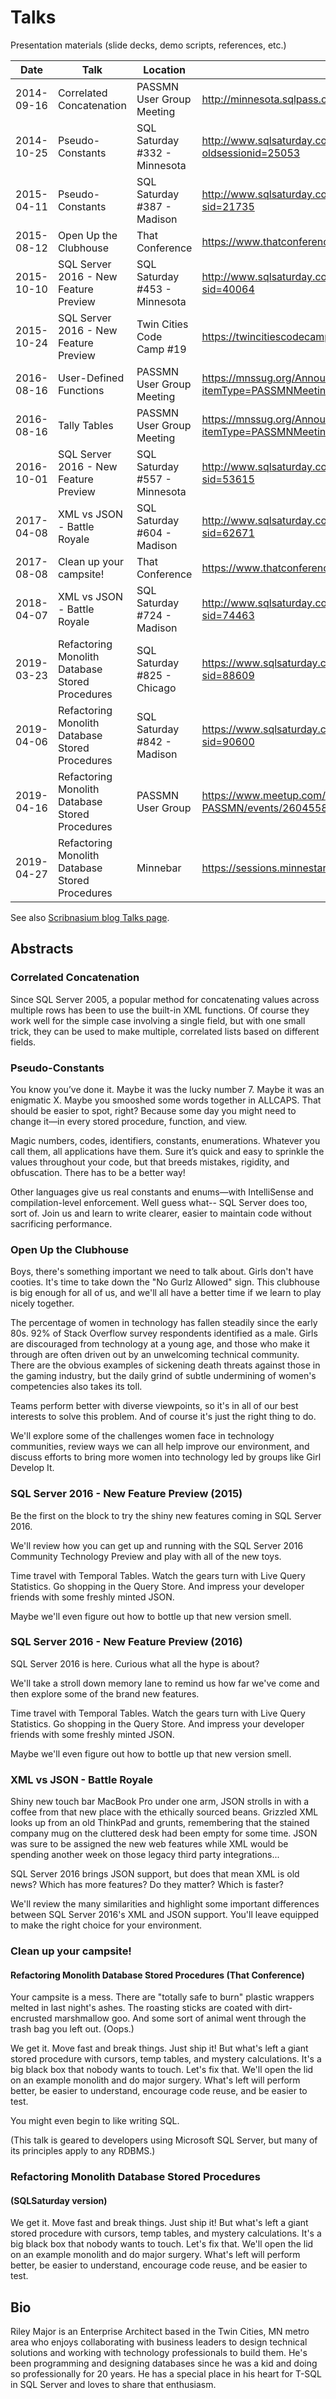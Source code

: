 ﻿Talks
=====

Presentation materials (slide decks, demo scripts, references, etc.)

| Date       | Talk                                                         | Location                                     | URL                                                                        | Notes                         |
|------------|--------------------------------------------------------------|----------------------------------------------|----------------------------------------------------------------------------|-------------------------------|
| 2014-09-16 | Correlated Concatenation                                     | PASSMN User Group Meeting                    | http://minnesota.sqlpass.org                                               | Lightning talk.               |
| 2014-10-25 | Pseudo-Constants                                             | SQL Saturday #332 - Minnesota                | http://www.sqlsaturday.com/332/Sessions/Details.aspx?oldsessionid=25053    |                               |
| 2015-04-11 | Pseudo-Constants                                             | SQL Saturday #387 - Madison                  | http://www.sqlsaturday.com/387/Sessions/Details.aspx?sid=21735             |                               |
| 2015-08-12 | Open Up the Clubhouse                                        | That Conference                              | https://www.thatconference.com/Sessions/Session/7065                       |                               |
| 2015-10-10 | SQL Server 2016 - New Feature Preview                        | SQL Saturday #453 - Minnesota                | http://www.sqlsaturday.com/453/sessions/details.aspx?sid=40064             |                               |
| 2015-10-24 | SQL Server 2016 - New Feature Preview                        | Twin Cities Code Camp #19                    | https://twincitiescodecamp.com/#/talks/796                                 | Repeat (no new materials)     |
| 2016-08-16 | User-Defined Functions                                       | PASSMN User Group Meeting                    | https://mnssug.org/Announcement?itemType=PASSMNMeetings&year=2016          | Lightning Talk                |
| 2016-08-16 | Tally Tables                                                 | PASSMN User Group Meeting                    | https://mnssug.org/Announcement?itemType=PASSMNMeetings&year=2016          | Lightning Talk                |
| 2016-10-01 | SQL Server 2016 - New Feature Preview                        | SQL Saturday #557 - Minnesota                | http://www.sqlsaturday.com/557/Sessions/Details.aspx?sid=53615             | Updated materials             |
| 2017-04-08 | XML vs JSON - Battle Royale                                  | SQL Saturday #604 - Madison                  | http://www.sqlsaturday.com/604/Sessions/Details.aspx?sid=62671             |                               |
| 2017-08-08 | Clean up your campsite!                                      | That Conference                              | https://www.thatconference.com/sessions/session/11442                      |                               |
| 2018-04-07 | XML vs JSON - Battle Royale                                  | SQL Saturday #724 - Madison                  | http://www.sqlsaturday.com/724/Sessions/Details.aspx?sid=74463             | Minor materials updates       |
| 2019-03-23 | Refactoring Monolith Database Stored Procedures              | SQL Saturday #825 - Chicago                  | https://www.sqlsaturday.com/825/Sessions/Details.aspx?sid=88609            | Minor materials updates       |
| 2019-04-06 | Refactoring Monolith Database Stored Procedures              | SQL Saturday #842 - Madison                  | https://www.sqlsaturday.com/842/Sessions/Details.aspx?sid=90600            | Minor materials updates       |
| 2019-04-16 | Refactoring Monolith Database Stored Procedures              | PASSMN User Group                            | https://www.meetup.com/MN-SQL-Server-User-Group-PASSMN/events/260455887/   | Repeat (no new materials)     |
| 2019-04-27 | Refactoring Monolith Database Stored Procedures              | Minnebar                                     | https://sessions.minnestar.org/                                            | Repeat (no new materials)     |

See also [Scribnasium blog Talks page](https://scribnasium.com/talks/).

## Abstracts

### Correlated Concatenation

Since SQL Server 2005, a popular method for concatenating values across multiple rows has been to use the built-in XML functions. Of course they work well for the simple case involving a single field, but with one small trick, they can be used to make multiple, correlated lists based on different fields.

### Pseudo-Constants

You know you’ve done it. Maybe it was the lucky number 7. Maybe it was an enigmatic X. Maybe you smooshed some words together in ALLCAPS. That should be easier to spot, right? Because some day you might need to change it—in every stored procedure, function, and view.

Magic numbers, codes, identifiers, constants, enumerations. Whatever you call them, all applications have them. Sure it’s quick and easy to sprinkle the values throughout your code, but that breeds mistakes, rigidity, and obfuscation. There has to be a better way!

Other languages give us real constants and enums—with IntelliSense and compilation-level enforcement. Well guess what-- SQL Server does too, sort of. Join us and learn to write clearer, easier to maintain code without sacrificing performance.

### Open Up the Clubhouse

Boys, there's something important we need to talk about. Girls don't have cooties. It's time to take down the "No Gurlz Allowed" sign. This clubhouse is big enough for all of us, and we'll all have a better time if we learn to play nicely together.

The percentage of women in technology has fallen steadily since the early 80s. 92% of Stack Overflow survey respondents identified as a male. Girls are discouraged from technology at a young age, and those who make it through are often driven out by an unwelcoming technical community. There are the obvious examples of sickening death threats against those in the gaming industry, but the daily grind of subtle undermining of women's competencies also takes its toll.

Teams perform better with diverse viewpoints, so it's in all of our best interests to solve this problem. And of course it's just the right thing to do.

We'll explore some of the challenges women face in technology communities, review ways we can all help improve our environment, and discuss efforts to bring more women into technology led by groups like Girl Develop It.

### SQL Server 2016 - New Feature Preview (2015)

Be the first on the block to try the shiny new features coming in SQL Server 2016.

We'll review how you can get up and running with the SQL Server 2016 Community Technology Preview and play with all of the new toys.

Time travel with Temporal Tables. Watch the gears turn with Live Query Statistics. Go shopping in the Query Store. And impress your developer friends with some freshly minted JSON.

Maybe we'll even figure out how to bottle up that new version smell.

### SQL Server 2016 - New Feature Preview (2016)

SQL Server 2016 is here. Curious what all the hype is about?

We'll take a stroll down memory lane to remind us how far we've come and then explore some of the brand new features.

Time travel with Temporal Tables. Watch the gears turn with Live Query Statistics. Go shopping in the Query Store. And impress your developer friends with some freshly minted JSON.

Maybe we'll even figure out how to bottle up that new version smell.

### XML vs JSON - Battle Royale

Shiny new touch bar MacBook Pro under one arm, JSON strolls in with a coffee from that new place with the ethically sourced beans. Grizzled XML looks up from an old ThinkPad and grunts, remembering that the stained company mug on the cluttered desk had been empty for some time. JSON was sure to be assigned the new web features while XML would be spending another week on those legacy third party integrations...

SQL Server 2016 brings JSON support, but does that mean XML is old news? Which has more features? Do they matter? Which is faster?

We'll review the many similarities and highlight some important differences between SQL Server 2016's XML and JSON support. You'll leave equipped to make the right choice for your environment.

### Clean up your campsite!

#### Refactoring Monolith Database Stored Procedures (That Conference)

Your campsite is a mess. There are "totally safe to burn" plastic wrappers melted in last night's ashes. The roasting sticks are coated with dirt-encrusted marshmallow goo. And some sort of animal went through the trash bag you left out. (Oops.)

We get it. Move fast and break things. Just ship it! But what's left a giant stored procedure with cursors, temp tables, and mystery calculations. It's a big black box that nobody wants to touch. Let's fix that. We'll open the lid on an example monolith and do major surgery. What's left will perform better, be easier to understand, encourage code reuse, and be easier to test.

You might even begin to like writing SQL.

(This talk is geared to developers using Microsoft SQL Server, but many of its principles apply to any RDBMS.)

### Refactoring Monolith Database Stored Procedures

#### (SQLSaturday version)

We get it. Move fast and break things. Just ship it! But what's left a giant stored procedure with cursors, temp tables, and mystery calculations. It's a big black box that nobody wants to touch. Let's fix that. We'll open the lid on an example monolith and do major surgery. What's left will perform better, be easier to understand, encourage code reuse, and be easier to test.

## Bio

Riley Major is an Enterprise Architect based in the Twin Cities, MN metro area who enjoys collaborating with business leaders to design technical solutions and working with technology professionals to build them. He's been programming and designing databases since he was a kid and doing so professionally for 20 years. He has a special place in his heart for T-SQL in SQL Server and loves to share that enthusiasm.
